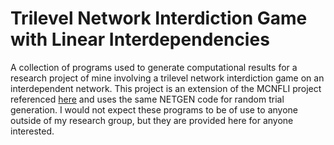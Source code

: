 # Trilevel Network Interdiction Game with Linear Interdependencies

A collection of programs used to generate computational results for a research project of mine involving a trilevel network interdiction game on an interdependent network. This project is an extension of the MCNFLI project referenced [here](https://github.com/adam-rumpf/mcnfli-trials) and uses the same NETGEN code for random trial generation. I would not expect these programs to be of use to anyone outside of my research group, but they are provided here for anyone interested.
